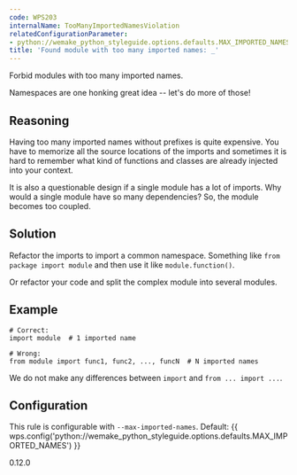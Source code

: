 ```yaml
---
code: WPS203
internalName: TooManyImportedNamesViolation
relatedConfigurationParameter:
- python://wemake_python_styleguide.options.defaults.MAX_IMPORTED_NAMES
title: 'Found module with too many imported names: _'
---
```


Forbid modules with too many imported names.

Namespaces are one honking great idea -- let's do more of those\!

## Reasoning
Having too many imported names without prefixes is quite expensive.
You have to memorize all the source locations of the imports and
sometimes it is hard to remember what kind of functions and classes
are already injected into your context.

It is also a questionable design if a single module has a lot of
imports. Why would a single module have so many dependencies? So,
the module becomes too coupled.

## Solution
Refactor the imports to import a common namespace. Something like
`from package import module` and then use it like
`module.function()`.

Or refactor your code and split the complex module into several
modules.

## Example

    # Correct:
    import module  # 1 imported name
    
    # Wrong:
    from module import func1, func2, ..., funcN  # N imported names

We do not make any differences between `import` and `from ... import
...`.

## Configuration
This rule is configurable with `--max-imported-names`. Default:
{{ wps.config('python://wemake_python_styleguide.options.defaults.MAX_IMPORTED_NAMES') }}

<div class="versionadded">

0.12.0

</div>
